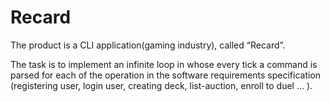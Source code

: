# Recard

The product is a CLI application(gaming industry), called “Recard”.

The task is to implement an infinite loop in whose every tick a command is parsed for each of the operation in the software requirements specification (registering user, login user, creating deck, list-auction, enroll to duel ... ).
